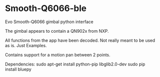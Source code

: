# Smooth-Q6066-ble
Evo Smooth-Q6066 gimbal python interface

The gimbal appears to contain a QN902x from NXP.

All functions from the app have been decoded. Not really meant to be used as is. Just Examples.

Contains support for a motion pan between 2 points.



Dependencies:
sudo apt-get install python-pip libglib2.0-dev
sudo pip install bluepy
